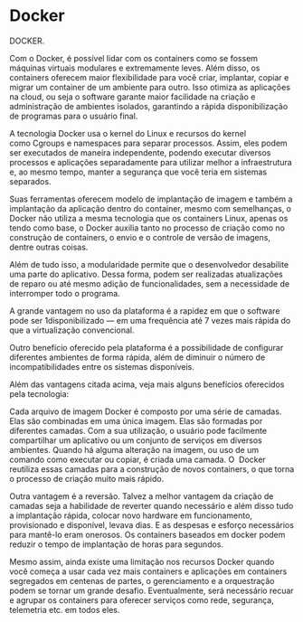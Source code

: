 # Docker
DOCKER.

Com o Docker, é possível lidar com os containers como se fossem máquinas virtuais modulares e extremamente leves. Além disso, os containers oferecem maior flexibilidade para você criar, implantar, copiar e migrar um container de um ambiente para outro. Isso otimiza as aplicações na cloud, ou seja o software garante maior facilidade na criação e administração de ambientes isolados, garantindo a rápida disponibilização de programas para o usuário final.

A tecnologia Docker usa o kernel do Linux e recursos do kernel como Cgroups e namespaces para separar processos. Assim, eles podem ser executados de maneira independente, podendo executar diversos processos e aplicações separadamente para utilizar melhor a infraestrutura e, ao mesmo tempo, manter a segurança que você teria em sistemas separados.

Suas ferramentas oferecem modelo de implantação de imagem e também a implantação da aplicação dentro do container, mesmo com semelhanças, o Docker não utiliza a mesma tecnologia que os containers Linux, apenas os tendo como base, o Docker auxilia tanto no processo de criação como no construção de containers, o envio e o controle de versão de imagens, dentre outras coisas.

Além de tudo isso, a modularidade permite que o desenvolvedor desabilite uma parte do aplicativo. Dessa forma, podem ser realizadas atualizações de reparo ou até mesmo adição de funcionalidades, sem a necessidade de interromper todo o programa.

A grande vantagem no uso da plataforma é a rapidez em que o software pode ser 1disponibilizado — em uma frequência até 7 vezes mais rápida do que a virtualização convencional.

Outro benefício oferecido pela plataforma é a possibilidade de configurar diferentes ambientes de forma rápida, além de diminuir o número de incompatibilidades entre os sistemas disponíveis.

Além das vantagens citada acima, veja mais alguns benefícios oferecidos pela tecnologia:

Cada arquivo de imagem Docker é composto por uma série de camadas. Elas são combinadas em uma única imagem. Elas são formadas por diferentes camadas. Com a sua utilização, o usuário pode facilmente compartilhar um aplicativo ou um conjunto de serviços em diversos ambientes. Quando há alguma alteração na imagem, ou uso de um comando como executar ou copiar, é criada uma camada. O  Docker reutiliza essas camadas para a construção de novos containers, o que torna o processo de criação muito mais rápido.  

Outra vantagem é a reversão. Talvez a melhor vantagem da criação de camadas seja a habilidade de reverter quando necessário e além disso tudo a implantação rápida, colocar novo hardware em funcionamento, provisionado e disponível, levava dias. E as despesas e esforço necessários para mantê-lo eram onerosos. Os containers baseados em docker podem reduzir o tempo de implantação de horas para segundos.

Mesmo assim, ainda existe uma limitação nos recursos Docker quando você começa a usar cada vez mais containers e aplicações em containers segregados em centenas de partes, o gerenciamento e a orquestração podem se tornar um grande desafio. Eventualmente, será necessário recuar e agrupar os containers para oferecer serviços como rede, segurança, telemetria etc. em todos eles.
